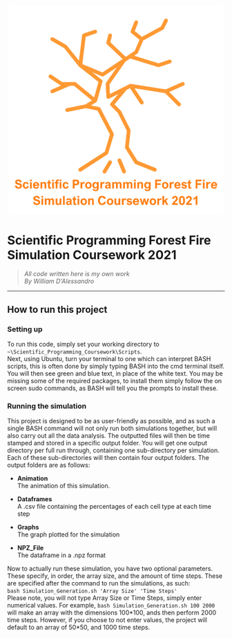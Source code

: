 <p align=center>
  <img src = "README_Media/Overall_Burning_Tree.png" width="500">
</p>

# **Scientific Programming Forest Fire Simulation Coursework 2021**


>_All code written here is my own work
<br> By William D'Alessandro_

---

## **How to run this project**

### **Setting up**



To run this code, simply set your working directory to `~\Scientific_Programming_Coursework\Scripts`. <br>
Next, using Ubuntu, turn your terminal to one which can interpret BASH scripts, this is often done by simply typing BASH into the cmd terminal itself.
You will then see green and blue text, in place of the white text. You may be missing some of the required packages, to install them simply follow the on screen sudo commands, as BASH will tell you the prompts to install these.



### **Running the simulation**



This project is designed to be as user-friendly as possible, and as such a single BASH command will not only run both simulations together, but will also carry out all the data analysis. The outputted files will then be time stamped and stored in a specific output folder. You will get one output directory per full run through, containing one sub-directory per simulation. Each of these sub-directories will then contain four output folders. The output folders are as follows:



* **Animation**<br>
        The animation of this simulation.

* **Dataframes**<br>
     A .csv file containing the percentages of each cell type at each time step

* **Graphs**<br>
      The graph plotted for the simulation

* **NPZ_File**<br>
      The dataframe in a .npz format



Now to actually run these simulation, you have two optional parameters. These specify, in order, the array size, and the amount of time steps. These are specified after the command to run the simulations, as such:<br>`bash Simulation_Generation.sh 'Array Size' 'Time Steps'`<br>Please note, you will not type Array Size or Time Steps, simply enter numerical values. For example, `bash Simulation_Generation.sh 100 2000` will make an array with the dimensions 100\*100, ands then perform 2000 time steps. However, if you choose to not enter values, the project will default to an array of 50\*50, and 1000 time steps.



